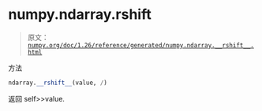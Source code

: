 # numpy.ndarray.__rshift__

> 原文：[`numpy.org/doc/1.26/reference/generated/numpy.ndarray.__rshift__.html`](https://numpy.org/doc/1.26/reference/generated/numpy.ndarray.__rshift__.html)

方法

```py
ndarray.__rshift__(value, /)
```

返回 self>>value.
